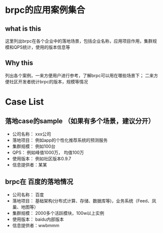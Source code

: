 # brpc的应用案例集合

## what is this
这里列出brpc在各个企业中的落地场景，包括企业名称，应用项目作用，集群规模和QPS统计，使用的版本信息等

## Why this
列出各个案例，一来方便用户进行参考，了解brpc可以用在哪些场景下；
二来方便社区开发者统计brpc的版本，规模等情况

# Case List
## 落地case的sample （如果有多个场景，建议分开）
* 公司名称： xxx公司
* 落地项目： 例如app的个性化推荐系统的预测服务
* 集群规模： 例如100台
* QPS： 例如峰值1000万， 均值100万
* 使用版本： 例如社区版本0.9.7
* 信息提供者：某某

## brpc在 百度的落地情况
* 公司名称： 百度
* 落地项目： 基础架构(分布式计算、存储、数据库等)，业务系统（Feed、凤巢、地图等）
* 集群规模： 2000多个活跃模块，100w以上实例
* 使用版本： baidu内部版本
* 信息提供者：wwbmmm

